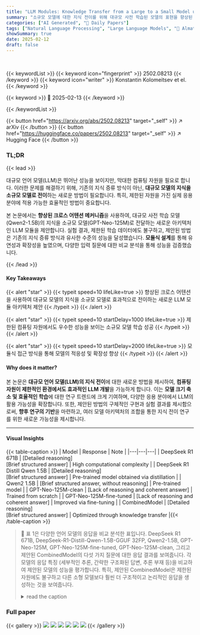 ```yaml
---
title: "LLM Modules: Knowledge Transfer from a Large to a Small Model using Enhanced Cross-Attention"
summary: "소규모 모델에 대한 지식 전이를 위해 대규모 사전 학습된 모델의 표현을 향상된 크로스 어텐션 메커니즘을 사용하여 전달하는 새로운 LLM 모듈 아키텍처 제안"
categories: ["AI Generated", "🤗 Daily Papers"]
tags: ["Natural Language Processing", "Large Language Models", "🏢 Almaty, Kazakhstan",]
showSummary: true
date: 2025-02-12
draft: false
---
```


<br>

{{< keywordList >}}
{{< keyword icon="fingerprint" >}} 2502.08213 {{< /keyword >}}
{{< keyword icon="writer" >}} Konstantin Kolomeitsev et el. {{< /keyword >}}
 
{{< keyword >}} 🤗 2025-02-13 {{< /keyword >}}
 
{{< /keywordList >}}

{{< button href="https://arxiv.org/abs/2502.08213" target="_self" >}}
↗ arXiv
{{< /button >}}
{{< button href="https://huggingface.co/papers/2502.08213" target="_self" >}}
↗ Hugging Face
{{< /button >}}




### TL;DR


{{< lead >}}

대규모 언어 모델(LLM)은 뛰어난 성능을 보이지만, 막대한 컴퓨팅 자원을 필요로 합니다. 이러한 문제를 해결하기 위해, 기존의 지식 증류 방식이 아닌, **대규모 모델의 지식을 소규모 모델로 전이**하는 새로운 방법이 필요합니다. 특히, 제한된 자원을 가진 실제 응용 분야에 적용 가능한 효율적인 방법이 중요합니다.

본 논문에서는 **향상된 크로스 어텐션 메커니즘**을 사용하여, 대규모 사전 학습 모델(Qwen2-1.5B)의 지식을 소규모 모델(GPT-Neo-125M)로 전달하는 새로운 아키텍처인 LLM 모듈을 제안합니다. 실험 결과, 제한된 학습 데이터에도 불구하고, 제안된 방법은 기존의 지식 증류 방식과 유사한 수준의 성능을 달성했습니다.  **모듈식 설계**를 통해 유연성과 확장성을 높였으며, 다양한 입력 질문에 대한 비교 분석을 통해 성능을 검증했습니다.

{{< /lead >}}


#### Key Takeaways

{{< alert "star" >}}
{{< typeit speed=10 lifeLike=true >}} 향상된 크로스 어텐션을 사용하여 대규모 모델의 지식을 소규모 모델로 효과적으로 전이하는 새로운 LLM 모듈 아키텍처 제안 {{< /typeit >}}
{{< /alert >}}

{{< alert "star" >}}
{{< typeit speed=10 startDelay=1000 lifeLike=true >}} 제한된 컴퓨팅 자원에서도 우수한 성능을 보이는 소규모 모델 학습 성공 {{< /typeit >}}
{{< /alert >}}

{{< alert "star" >}}
{{< typeit speed=10 startDelay=2000 lifeLike=true >}} 모듈식 접근 방식을 통해 모델의 적응성 및 확장성 향상 {{< /typeit >}}
{{< /alert >}}

#### Why does it matter?
본 논문은 **대규모 언어 모델(LLM)의 지식 전이**에 대한 새로운 방법을 제시하여, **컴퓨팅 자원이 제한적인 환경에서도 효과적인 LLM 개발**을 가능하게 합니다. 이는 **모델 크기 축소 및 효율적인 학습**에 대한 연구 트렌드에 크게 기여하며, 다양한 응용 분야에서 LLM의 활용 가능성을 확장합니다. 또한, 제안된 방법의 구체적인 구현과 실험 결과를 제시함으로써, **향후 연구의 기반**을 마련하고, 여러 모델 아키텍처의 조합을 통한 지식 전이 연구를 위한 새로운 가능성을 제시합니다.

------
#### Visual Insights





{{< table-caption >}}
| Model | Response | Note |
|---|---|---|
| DeepSeek R1 671B | [Detailed reasoning]<br>[Brief structured answer] | High computational complexity |
| DeepSeek R1 Distill Qwen 1.5B | [Detailed reasoning]<br>[Brief structured answer] | Pre-trained model obtained via distillation |
| Qwen2 1.5B | [Brief structured answer, without reasoning] | Pre-trained model |
| GPT-Neo-125M-clean | [Lack of reasoning and coherent answer] | Trained from scratch |
| GPT-Neo-125M-fine-tuned | [Lack of reasoning and coherent answer] | Improved via fine-tuning |
| CombinedModel | [Detailed reasoning]<br>[Brief structured answer] | Optimized through knowledge transfer |{{< /table-caption >}}

> 🔼 표 1은 다양한 언어 모델의 응답을 비교 분석한 표입니다.  DeepSeek R1 671B, DeepSeek-R1-Distill-Qwen-1.5B-GGUF 32FP, Qwen2-1.5B, GPT-Neo-125M, GPT-Neo-125M-fine-tuned, GPT-Neo-125M-clean, 그리고 제안된 CombinedModel의 다섯 가지 질문에 대한 응답 결과를 보여줍니다. 각 모델의 응답 특징 (세부적인 추론, 간략한 구조화된 답변, 추론 부재 등)을 비교하여 제안된 모델의 성능을 평가합니다.  특히, 제안된 CombinedModel은 제한된 자원에도 불구하고 다른 소형 모델보다 훨씬 더 구조적이고 논리적인 응답을 생성하는 것을 보여줍니다.
> <details>
> <summary>read the caption</summary>
> Table 1: Comparison of Responses from Various Models
> </details>





### Full paper

{{< gallery >}}
<img src="paper_images/1.png" class="grid-w50 md:grid-w33 xl:grid-w25" />
<img src="paper_images/2.png" class="grid-w50 md:grid-w33 xl:grid-w25" />
<img src="paper_images/3.png" class="grid-w50 md:grid-w33 xl:grid-w25" />
<img src="paper_images/4.png" class="grid-w50 md:grid-w33 xl:grid-w25" />
<img src="paper_images/5.png" class="grid-w50 md:grid-w33 xl:grid-w25" />
<img src="paper_images/6.png" class="grid-w50 md:grid-w33 xl:grid-w25" />
{{< /gallery >}}